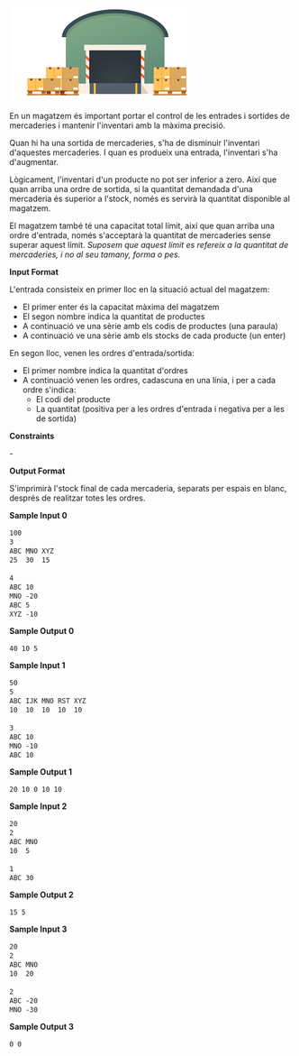 ![image](1612523128-71db09dc8d-ab1c9693af1c85815c500ef79c575eab.png)

En un magatzem és important portar el control de les entrades i sortides
de mercaderies i mantenir l'inventari amb la màxima precisió.

Quan hi ha una sortida de mercaderies, s'ha de disminuir l'inventari
d'aquestes mercaderies. I quan es produeix una entrada, l'inventari s'ha
d'augmentar.

Lògicament, l'inventari d'un producte no pot ser inferior a zero. Així
que quan arriba una ordre de sortida, si la quantitat demandada d'una
mercaderia és superior a l'stock, només es servirà la quantitat
disponible al magatzem.

El magatzem també té una capacitat total límit, així que quan arriba una
ordre d'entrada, només s'acceptarà la quantitat de mercaderies sense
superar aquest límit. *Suposem que aquest límit es refereix a la
quantitat de mercaderies, i no al seu tamany, forma o pes.*

**Input Format**

L'entrada consisteix en primer lloc en la situació actual del magatzem:

  - El primer enter
    és la capacitat màxima del magatzem
  - El segon nombre
    indica la quantitat de productes
  - A continuació ve una sèrie amb els
    codis de productes (una paraula)
  - A continuació ve una sèrie amb els
    stocks de cada producte (un enter)

En segon lloc, venen les ordres d'entrada/sortida:

  - El primer nombre
    indica la quantitat d'ordres
  - A continuació venen les
    ordres, cadascuna en una línia, i per a cada ordre s'indica:
      - El codi del producte
      - La quantitat (positiva per a les ordres d'entrada i negativa per
        a les de sortida)

**Constraints**

\-

**Output Format**

S'imprimirà l'stock final de cada mercaderia, separats per espais en
blanc, després de realitzar totes les ordres.

**Sample Input 0**

    100
    3
    ABC MNO XYZ
    25  30  15
    
    4
    ABC 10
    MNO -20
    ABC 5
    XYZ -10

**Sample Output 0**

    40 10 5

**Sample Input 1**

    50
    5
    ABC IJK MNO RST XYZ
    10  10  10  10  10
    
    3
    ABC 10
    MNO -10
    ABC 10

**Sample Output 1**

    20 10 0 10 10

**Sample Input 2**

    20
    2
    ABC MNO
    10  5
    
    1
    ABC 30

**Sample Output 2**

    15 5

**Sample Input 3**

    20
    2
    ABC MNO
    10  20
    
    2
    ABC -20
    MNO -30

**Sample Output 3**

    0 0
